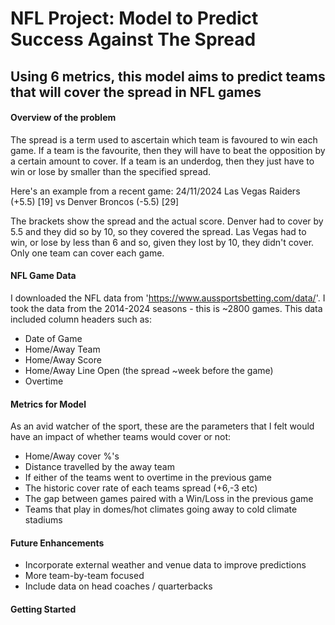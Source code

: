 # NFL Project: Model to Predict Success Against The Spread

## Using 6 metrics, this model aims to predict teams that will cover the spread in NFL games

#### Overview of the problem

The spread is a term used to ascertain which team is favoured to win each game. If a team is the favourite, then they will have to beat the opposition by a certain amount to cover. If a team is an underdog, then they just have to win or lose by smaller than the specified spread.

Here's an example from a recent game:
24/11/2024 Las Vegas Raiders (+5.5) [19]  vs Denver Broncos (-5.5) [29]

The brackets show the spread and the actual score. Denver had to cover by 5.5 and they did so by 10, so they covered the spread. Las Vegas had to win, or lose by less than 6 and so, given they lost by 10, they didn't cover. Only one team can cover each game.

#### NFL Game Data

I downloaded the NFL data from 'https://www.aussportsbetting.com/data/'. I took the data from the 2014-2024 seasons - this is ~2800 games. This data included column headers such as:
* Date of Game
* Home/Away Team
* Home/Away Score
* Home/Away Line Open (the spread ~week before the game)
* Overtime

#### Metrics for Model
As an avid watcher of the sport, these are the parameters that I felt would have an impact of whether teams would cover or not:
* Home/Away cover %'s
* Distance travelled by the away team
* If either of the teams went to overtime in the previous game
* The historic cover rate of each teams spread (+6,-3 etc)
* The gap between games paired with a Win/Loss in the previous game
* Teams that play in domes/hot climates going away to cold climate stadiums

#### Future Enhancements
* Incorporate external weather and venue data to improve predictions
* More team-by-team focused
* Include data on head coaches / quarterbacks

#### Getting Started

